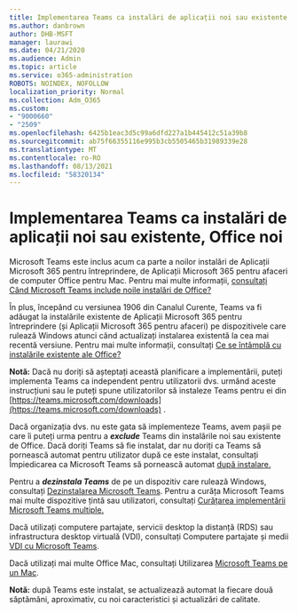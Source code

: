 ```yaml
---
title: Implementarea Teams ca instalări de aplicații noi sau existente, Office noi
ms.author: danbrown
author: DHB-MSFT
manager: laurawi
ms.date: 04/21/2020
ms.audience: Admin
ms.topic: article
ms.service: o365-administration
ROBOTS: NOINDEX, NOFOLLOW
localization_priority: Normal
ms.collection: Adm_O365
ms.custom:
- "9000660"
- "2509"
ms.openlocfilehash: 6425b1eac3d5c99a6dfd227a1b445412c51a39b8
ms.sourcegitcommit: ab75f66355116e995b3cb5505465b31989339e28
ms.translationtype: MT
ms.contentlocale: ro-RO
ms.lasthandoff: 08/13/2021
ms.locfileid: "58320134"
---
```

# <a name="deploying-teams-as-standalone-or-with-new-or-existing-office-installations"></a>Implementarea Teams ca instalări de aplicații noi sau existente, Office noi

Microsoft Teams este inclus acum ca  parte a noilor instalări de Aplicații Microsoft 365 pentru întreprindere, de Aplicații Microsoft 365 pentru afaceri de computer Office pentru Mac. Pentru mai multe informații, [consultați Când Microsoft Teams include noile instalări de Office?](https://docs.microsoft.com/deployoffice/teams-install#when-will-microsoft-teams-start-being-included-with-new-installations-of-microsoft-365-apps)

În plus, începând cu versiunea 1906 din Canalul  Curente, Teams va fi adăugat la instalările existente de Aplicații Microsoft 365 pentru întreprindere (și Aplicații Microsoft 365 pentru afaceri) pe dispozitivele care rulează Windows atunci când actualizați instalarea existentă la cea mai recentă versiune. Pentru mai multe informații, consultați [Ce se întâmplă cu instalările existente ale Office?](https://docs.microsoft.com/deployoffice/teams-install#what-about-existing-installations-of-microsoft-365-apps)

**Notă:** Dacă nu doriți să așteptați această planificare a implementării, puteți implementa Teams [](https://docs.microsoft.com/MicrosoftTeams/msi-deployment) ca independent pentru utilizatorii dvs. urmând aceste instrucțiuni sau le puteți spune utilizatorilor să instaleze Teams pentru ei din [https://teams.microsoft.com/downloads](https://teams.microsoft.com/downloads) .

Dacă organizația dvs. nu este gata să implementeze Teams, avem pașii pe [](https://docs.microsoft.com/deployoffice/teams-install#how-to-exclude-microsoft-teams-from-new-installations-of-microsoft-365-apps) care [](https://docs.microsoft.com/deployoffice/teams-install#use-group-policy-to-control-the-installation-of-microsoft-teams) îi puteți urma pentru a ***exclude*** Teams din instalările noi sau existente de Office. Dacă doriți Teams să fie instalat, dar nu doriți ca Teams să pornească automat pentru utilizator după ce este instalat, consultați Împiedicarea ca Microsoft Teams să pornească automat [după instalare.](https://docs.microsoft.com/deployoffice/teams-install#use-group-policy-to-prevent-microsoft-teams-from-starting-automatically-after-installation)

Pentru a ***dezinstala Teams*** de pe un dispozitiv care rulează Windows, consultați [Dezinstalarea Microsoft Teams](https://support.office.com/article/3b159754-3c26-4952-abe7-57d27f5f4c81). Pentru a curăța Microsoft Teams mai multe dispozitive țintă sau utilizatori, consultați [Curățarea implementării Microsoft Teams multiple.](https://docs.microsoft.com/microsoftteams/scripts/powershell-script-teams-deployment-clean-up)

Dacă utilizați computere partajate, servicii desktop la distanță (RDS) sau infrastructura desktop virtuală (VDI), consultați Computere partajate și medii [VDI cu Microsoft Teams](https://docs.microsoft.com/deployoffice/teams-install#shared-computer-and-vdi-environments-with-microsoft-teams).

Dacă utilizați mai multe Office Mac, consultați Utilizarea [Microsoft Teams pe un Mac](https://docs.microsoft.com/deployoffice/teams-install#microsoft-teams-installations-on-a-mac).

**Notă:** după Teams este instalat, [](https://docs.microsoft.com/deployoffice/teams-install#feature-and-quality-updates-for-microsoft-teams) se actualizează automat la fiecare două săptămâni, aproximativ, cu noi caracteristici și actualizări de calitate. 